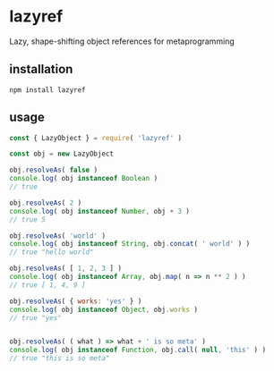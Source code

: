 # lazyref

Lazy, shape-shifting object references for metaprogramming

## installation
```npm install lazyref```

## usage
```javascript
const { LazyObject } = require( 'lazyref' )

const obj = new LazyObject

obj.resolveAs( false )
console.log( obj instanceof Boolean )
// true

obj.resolveAs( 2 )
console.log( obj instanceof Number, obj + 3 ) 
// true 5

obj.resolveAs( 'world' )
console.log( obj instanceof String, obj.concat( ' world' ) )
// true "hello world"

obj.resolveAs( [ 1, 2, 3 ] )
console.log( obj instanceof Array, obj.map( n => n ** 2 ) )
// true [ 1, 4, 9 ]

obj.resolveAs( { works: 'yes' } )
console.log( obj instanceof Object, obj.works ) 
// true "yes"


obj.resolveAs( ( what ) => what + ' is so meta' )
console.log( obj instanceof Function, obj.call( null, 'this' ) )
// true "this is so meta"
```